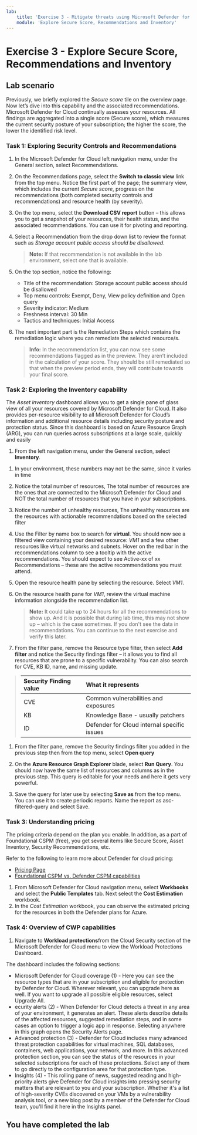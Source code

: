 ```yaml
---
lab:
    title: 'Exercise 3 - Mitigate threats using Microsoft Defender for Cloud'
    module: 'Explore Secure Score, Recommendations and Inventory'
---
```


# Exercise 3 - Explore Secure Score, Recommendations and Inventory

## Lab scenario

Previously, we briefly explored the *Secure score* tile on the overview page. Now let’s dive into this capability and the associated recommendations. Microsoft Defender for Cloud continually assesses your resources. All findings are aggregated into a single score (Secure score), which measures the current security posture of your subscription; the higher the score, the lower the identified risk level.

<!--- ### Task 1: Exploring Secure Score

1. In the Search bar of the Microsoft Azure portal, type *Defender*, then select **Microsoft Defender for Cloud**.

1. In the Microsoft Defender for Cloud left navigation menu, under the Cloud Security section, select on the Security posture button.

1. On the Secure score page, review your current overall secure score percentage.

    >**Note:** Your score is shown as a percentage value, but you can also see the number of points on which the score is being calculated based on. For more information on how the score is calculated, refer to the [secure score documentation page.](https://docs.microsoft.com/azure/security-center/secure-score-security-controls#how-your-secure-score-is-calculated)

1. On the bottom part, you can see a list of subscriptions and their current score. To view the recommendations behind the score, select **view recommendations**. --->

### Task 1: Exploring Security Controls and Recommendations

1. In the Microsoft Defender for Cloud left navigation menu, under the General section, select Recommendations.

1. On the Recommendations page, select the **Switch to classic view** link from the top menu. Notice the first part of the page; the summary view, which includes the current *Secure score*, progress on the recommendations (both completed security controls and recommendations) and resource health (by severity).

1. On the top menu, select the **Download CSV report** button – this allows you to get a snapshot of your resources, their health status, and the associated recommendations. You can use it for pivoting and reporting.

1. Select a Recommendation from the drop down list to review the format such as *Storage account public access should be disallowed*. 

     >**Note:** If that recommendation is not available in the lab environment, select one that is available.

1. On the top section, notice the following:

     - Title of the recommendation: Storage account public access should be disallowed
     - Top menu controls: Exempt, Deny, View policy definition and Open query
     - Severity indicator: Medium
     - Freshness interval: 30 Min
     - Tactics and techniques: Initial Access

1. The next important part is the Remediation Steps which contains the remediation logic where you can remediate the selected resource/s.

    >**Info:** In the recommendation list, you can now see some recommendations flagged as in the preview. They aren’t included in the calculation of your score. They should be still remediated so that when the preview period ends, they will contribute towards your final score.

### Task 2: Exploring the Inventory capability

The *Asset inventory* dashboard allows you to get a single pane of glass view of all your resources covered by Microsoft Defender for Cloud. It also provides per-resource visibility to all Microsoft Defender for Cloud’s information and additional resource details including security posture and protection status. Since this dashboard is based on Azure Resource Graph (ARG), you can run queries across subscriptions at a large scale, quickly and easily

1. From the left navigation menu, under the General section, select **Inventory**.

<!--- 1. Hover to the Summaries strip at the top of the page.--->

1. In your environment, these numbers may not be the same, since it varies in time

1. Notice the total number of resources, The total number of resources are the ones that are connected to the Microsoft Defender for Cloud and NOT the total number of resources that you have in your subscriptions.

1. Notice the number of unhealthy resources, The unhealthy resources are the resources with actionable recommendations based on the selected filter

1. Use the Filter by name box to search for **virtual**. You should now see a filtered view containing your desired resource: *VM1* and a few other resources like virtual networks and subnets. Hover on the red bar in the recommendations column to see a tooltip with the active recommendations. You should expect to see Active-xx of xx Recommendations – these are the active recommendations you must attend.

1. Open the resource health pane by selecting the resource. Select *VM1*.

1. On the resource health pane for *VM1*, review the virtual machine information alongside the recommendation list.

    >**Note:** It could take up to 24 hours for all the recommendations to show up. And it is possible that during lab time, this may not show up – which is the case sometimes. If you don't see the data in recommendations. You can continue to the next exercise and verify this later.

1. From the filter pane, remove the Resource type filter, then select **Add filter** and notice the Security findings filter – it allows you to find all resources that are prone to a specific vulnerability. You can also search for CVE, KB ID, name, and missing update.

  > | Security Finding value | What it represents |
  > | :--- | :--- |
  > | CVE | Common vulnerabilities and exposures |
  > | KB | Knowledge Base - usually patchers |
  > | ID | Defender for Cloud internal specific issues |

1. From the filter pane, remove the Security findings filter you added in the previous step then from the top menu, select **Open query**

1. On the **Azure Resource Graph Explorer** blade, select **Run Query**. You should now have the same list of resources and columns as in the previous step. This query is editable for your needs and here it gets very powerful.

1. Save the query for later use by selecting **Save as** from the top menu. You can use it to create periodic reports. Name the report as asc-filtered-query and select Save.

### Task 3: Understanding pricing

The pricing criteria depend on the plan you enable. In addition, as a part of Foundational CSPM (free), you get several items like Secure Score, Asset Inventory, Security Recommendations, etc.

Refer to the following to learn more about Defender for cloud pricing:

- [Pricing Page](https://azure.microsoft.com/pricing/details/defender-for-cloud/?v=17.23h)
- [Foundational CSPM vs. Defender CSPM capabilities](https://learn.microsoft.com/azure/defender-for-cloud/concept-cloud-security-posture-management)

1. From Microsoft Defender for Cloud navigation menu, select **Workbooks** and select the **Public Templates** tab. Next select the **Cost Estimation** workbook.
1. In the *Cost Estimation* workbook, you can observe the estimated pricing for the resources in both the Defender plans for Azure.

### Task 4: Overview of CWP capabilities

1. Navigate to **Workload protections**from the Cloud Security section of the Microsoft Defender for Cloud menu to view the Workload Protections Dashboard.

The dashboard includes the following sections:

- Microsoft Defender for Cloud coverage (1) - Here you can see the resource types that are in your subscription and eligible for protection by Defender for Cloud. Wherever relevant, you can upgrade here as well. If you want to upgrade all possible eligible resources, select Upgrade All.
- ecurity alerts (2) - When Defender for Cloud detects a threat in any area of your environment, it generates an alert. These alerts describe details of the affected resources, suggested remediation steps, and in some cases an option to trigger a logic app in response. Selecting anywhere in this graph opens the Security Alerts page.
- Advanced protection (3) - Defender for Cloud includes many advanced threat protection capabilities for virtual machines, SQL databases, containers, web applications, your network, and more. In this advanced protection section, you can see the status of the resources in your selected subscriptions for each of these protections. Select any of them to go directly to the configuration area for that protection type.
- Insights (4) - This rolling pane of news, suggested reading and high-priority alerts give Defender for Cloud insights into pressing security matters that are relevant to you and your subscription. Whether it's a list of high-severity CVEs discovered on your VMs by a vulnerability analysis tool, or a new blog post by a member of the Defender for Cloud team, you'll find it here in the Insights panel.

## You have completed the lab
